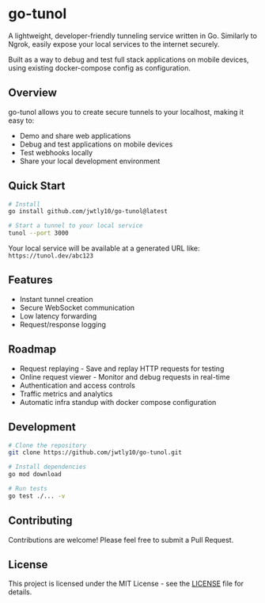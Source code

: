# go-tunol

A lightweight, developer-friendly tunneling service written in Go. Similarly to Ngrok, easily expose your local services to the internet securely.

Built as a way to debug and test full stack applications on mobile devices, using existing docker-compose config as configuration. 


## Overview

go-tunol allows you to create secure tunnels to your localhost, making it easy to:
- Demo and share web applications
- Debug and test applications on mobile devices
- Test webhooks locally
- Share your local development environment

## Quick Start

```bash
# Install
go install github.com/jwtly10/go-tunol@latest

# Start a tunnel to your local service
tunol --port 3000
```

Your local service will be available at a generated URL like: `https://tunol.dev/abc123`

## Features

- Instant tunnel creation
- Secure WebSocket communication
- Low latency forwarding
- Request/response logging

## Roadmap

- Request replaying - Save and replay HTTP requests for testing
- Online request viewer - Monitor and debug requests in real-time
- Authentication and access controls
- Traffic metrics and analytics
- Automatic infra standup with docker compose configuration

## Development

```bash
# Clone the repository
git clone https://github.com/jwtly10/go-tunol.git

# Install dependencies
go mod download

# Run tests
go test ./... -v
```

## Contributing

Contributions are welcome! Please feel free to submit a Pull Request.

## License

This project is licensed under the MIT License - see the [LICENSE](LICENSE) file for details.